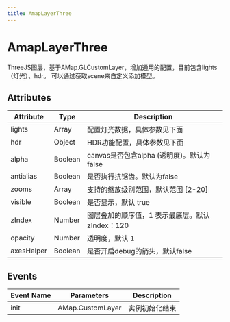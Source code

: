 ```yaml
---
title: AmapLayerThree
---
```


# AmapLayerThree
ThreeJS图层，基于AMap.GLCustomLayer，增加通用的配置，目前包含lights（灯光）、hdr。
可以通过获取scene来自定义添加模型。


## Attributes

Attribute | Type | Description
---|---|---|
lights  | Array | 配置灯光数据，具体参数见下面
hdr | Object | HDR功能配置，具体参数见下面
alpha | Boolean | canvas是否包含alpha (透明度)。默认为 false
antialias | Boolean | 是否执行抗锯齿。默认为false
zooms | Array | 支持的缩放级别范围，默认范围 [2-20]
visible | Boolean | 是否显示，默认 true
zIndex | Number | 图层叠加的顺序值，1 表示最底层。默认 zIndex：120
opacity | Number | 透明度，默认 1
axesHelper | Boolean | 是否开启debug的箭头，默认false


## Events

Event Name | Parameters | Description
---|---|---|
init | AMap.CustomLayer | 实例初始化结束

